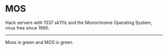 MOS
===

Hack servers with 1337 sk111z and the Monochrome Operating System, virus free since 1990.

-----------------------------------------------------------------------------

Moss is green and MOS is green.
